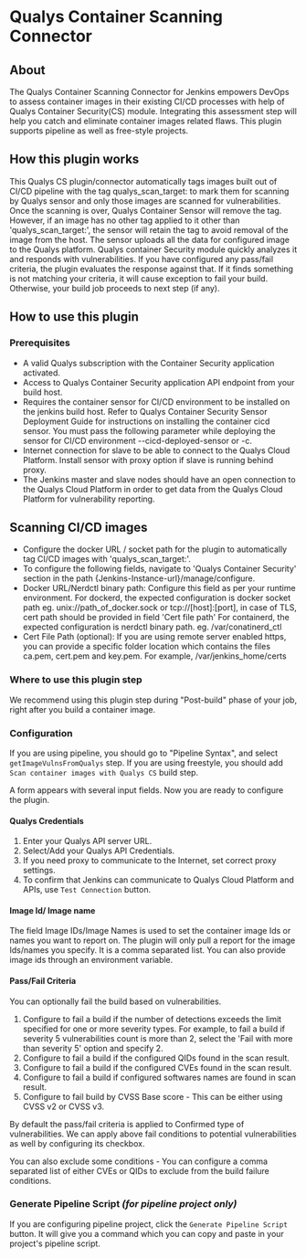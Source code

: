 # Qualys Container Scanning Connector

## About

The Qualys Container Scanning Connector for Jenkins empowers DevOps to assess container images in their existing CI/CD processes with help of Qualys Container Security(CS) module. Integrating this assessment step will help you catch and eliminate container images related flaws. This plugin supports pipeline as well as free-style projects.

## How this plugin works

This Qualys CS plugin/connector automatically tags images built out of CI/CD pipeline with the tag qualys_scan_target:<image-id> to mark them for scanning by Qualys sensor and only those images are scanned for vulnerabilities. Once the scanning is over, Qualys Container Sensor will remove the tag. However, if an image has no other tag applied to it other than 'qualys_scan_target:<image-id>', the sensor will retain the tag to avoid removal of the image from the host.
The sensor uploads all the data for configured image to the Qualys platform. Qualys container Security module quickly analyzes it and responds with vulnerabilities. If you have configured any pass/fail criteria, the plugin evaluates the response against that. If it finds something is not matching your criteria, it will cause exception to fail your build. Otherwise, your build job proceeds to next step (if any). 

## How to use this plugin

### Prerequisites

* A valid Qualys subscription with the Container Security application activated.
* Access to Qualys Container Security application API endpoint from your build host.
* Requires the container sensor for CI/CD environment to be installed on the jenkins build host. Refer to Qualys Container Security Sensor Deployment Guide for instructions on installing the container cicd sensor. You must pass the following parameter while deploying the sensor for CI/CD environment --cicd-deployed-sensor or -c.
* Internet connection for slave to be able to connect to the Qualys Cloud Platform. Install sensor with proxy option if slave is running behind proxy. 
* The Jenkins master and slave nodes should have an open connection to the Qualys Cloud Platform in order to get data from the Qualys Cloud Platform for vulnerability reporting.

## Scanning CI/CD images
 * Configure the docker URL / socket path for the plugin to automatically tag CI/CD images with 'qualys_scan_target:<image-id>'.
 * To configure the following fields, navigate to 'Qualys Container Security' section in the path {Jenkins-Instance-url}/manage/configure.
 * Docker URL/Nerdctl binary path: Configure this field as per your runtime environment.
    For dockerd, the expected configuration is docker socket path eg.
    unix://path_of_docker.sock or tcp://[host]:[port], in case of TLS, cert path should be provided in field 'Cert file path'
    For containerd, the expected configuration is nerdctl binary path. eg. /var/conatinerd_ctl
 * Cert File Path (optional): If you are using remote server enabled https, you can provide a specific folder location which contains the files ca.pem, cert.pem and 
   key.pem. For example, /var/jenkins_home/certs

### Where to use this plugin step

We recommend using this plugin step during "Post-build" phase of your job, right after you build a container image. 

### Configuration

If you are using pipeline, you should go to "Pipeline Syntax", and select `getImageVulnsFromQualys` step.
If you are using freestyle, you should add `Scan container images with Qualys CS` build step.

A form appears with several input fields. Now you are ready to configure the plugin. 

#### Qualys Credentials

1. Enter your Qualys API server URL. 
2. Select/Add your Qualys API Credentials.
3. If you need proxy to communicate to the Internet, set correct proxy settings. 
4. To confirm that Jenkins can communicate to Qualys Cloud Platform and APIs, use `Test Connection` button.

#### Image Id/ Image name

The field Image IDs/Image Names is used to set the container image Ids or names you want to report on. The plugin will only pull a report for the image Ids/names you specify. It is a comma separated list. You can also provide image ids through an environment variable.  

#### Pass/Fail Criteria

You can optionally fail the build based on vulnerabilities. 

1. Configure to fail a build if the number of detections exceeds the limit specified for one or more severity types. For example, to fail a build if severity 5 vulnerabilities count is more than 2, select the 'Fail with more than severity 5' option and specify 2.
2. Configure to fail a build if the configured QIDs found in the scan result.
3. Configure to fail a build if the configured CVEs found in the scan result.
4. Configure to fail a build if configured softwares names are found in scan result.
5. Configure to fail build by CVSS Base score - This can be either using CVSS v2 or CVSS v3.

By default the pass/fail criteria is applied to Confirmed type of vulnerabilities. We can apply above fail conditions to potential vulnerabilities as well by configuring its checkbox.

You can also exclude some conditions - You can configure a comma separated list of either CVEs or QIDs to exclude from the build failure conditions.

### Generate Pipeline Script *(for pipeline project only)*

If you are configuring pipeline project, click the `Generate Pipeline Script` button. It will give you a command which you can copy and paste in your project's pipeline script. 
